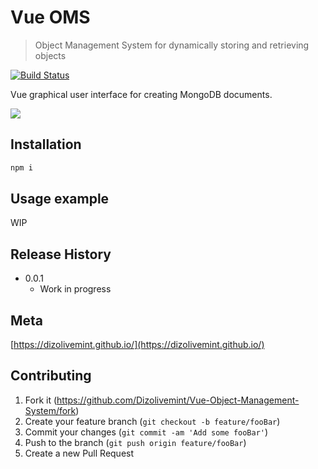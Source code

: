 # Vue OMS
> Object Management System for dynamically storing and retrieving objects

[![Build Status][travis-image]][travis-url]

Vue graphical user interface for creating MongoDB documents.

![](header.png)

## Installation

```sh
npm i
```

## Usage example

WIP

## Release History

* 0.0.1
    * Work in progress

## Meta

[https://dizolivemint.github.io/](https://dizolivemint.github.io/)

## Contributing

1. Fork it (https://github.com/Dizolivemint/Vue-Object-Management-System/fork)
2. Create your feature branch (`git checkout -b feature/fooBar`)
3. Commit your changes (`git commit -am 'Add some fooBar'`)
4. Push to the branch (`git push origin feature/fooBar`)
5. Create a new Pull Request

<!-- Markdown link & img dfn's -->
[npm-image]: https://img.shields.io/npm/v/datadog-metrics.svg?style=flat-square
[npm-url]: https://npmjs.org/package/datadog-metrics
[npm-downloads]: https://img.shields.io/npm/dm/datadog-metrics.svg?style=flat-square
[travis-image]: https://img.shields.io/travis/dbader/node-datadog-metrics/master.svg?style=flat-square
[travis-url]: https://travis-ci.org/dbader/node-datadog-metrics
[wiki]: https://github.com/yourname/yourproject/wiki
